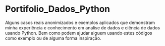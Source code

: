 # Portifolio_Dados_Python
Alguns casos reais anonimizados e exemplos aplicados que demonstram minha experiência e conhecimento em analise de dados e ciência de dados usando Python. Bem como podem ajudar alguem usando estes códigos como exemplo ou de alguma forma inspiração.
